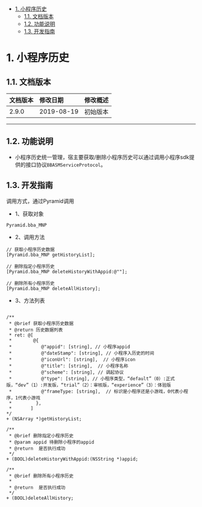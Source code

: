 <!-- TOC -->

- [1. 小程序历史](#1-小程序历史)
    - [1.1. 文档版本](#11-文档版本)
    - [1.2. 功能说明](#12-功能说明)
    - [1.3. 开发指南](#13-开发指南)

<!-- /TOC -->
# 1. 小程序历史
## 1.1. 文档版本

|文档版本|修改日期|修改概述|
|:--|:--|:--|
|2.9.0|2019-08-19|初始版本|

--------------------------
## 1.2. 功能说明

* 小程序历史统一管理，宿主要获取/删除小程序历史可以通过调用小程序sdk提供的接口协议`BBASMServiceProtocol`。

## 1.3. 开发指南

调用方式，通过Pyramid调用

* 1、获取对象

```
Pyramid.bba_MNP
```
* 2、调用方法

```
// 获取小程序历史数据
[Pyramid.bba_MNP getHistoryList];

// 删除指定小程序历史
[Pyramid.bba_MNP deleteHistoryWithAppid:@""];

// 删除所有小程序历史
[Pyramid.bba_MNP deleteAllHistory];

```

* 3、方法列表

```

/**
 * @brief 获取小程序历史数据
 * @return 历史数据列表
 * ret: @[
 *        @{
 *           @"appid": [string], // 小程序appid
 *           @"dateStamp": [string], // 小程序入历史的时间
 *           @"iconUrl": [string],  // 小程序icon
 *           @"title": [string],  // 小程序名称
 *           @"scheme": [string], // 调起协议
 *           @"type": [string], // 小程序类型，“default”（0）:正式版，“dev”（1）:开发版，“trial”（2）：审核版，“experience”（3）：体验版
 *           @"frameType: [string],  // 标识是小程序还是小游戏，0代表小程序，1代表小游戏
 *         },
 *       ]
*/
+ (NSArray *)getHistoryList;
```
```
/**
 * @brief 删除指定小程序历史
 * @param appid 待删除小程序的appid
 * @return  是否执行成功
 */
+ (BOOL)deleteHistoryWithAppid:(NSString *)appid;
```
```
/**
 * @brief 删除所有小程序历史
 *
 * @return  是否执行成功
 */
+ (BOOL)deleteAllHistory;


```

